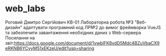 # web_labs
Роговий Дмитро Сергійович КВ-01
Лабораторна робота №3 "Веб-дизайн"
адаптувати програмний код ЛР№2 до вимог фреймворка VueJS та забезпечити завантаження необхідних даних з Web-сервера 
Посилання на звіт:https://docs.google.com/document/d/1vwblFK8vdD5Mdc4BZuVbaCX9eRKNB6YCyyM51xEKzeU/edit?usp=sharing
